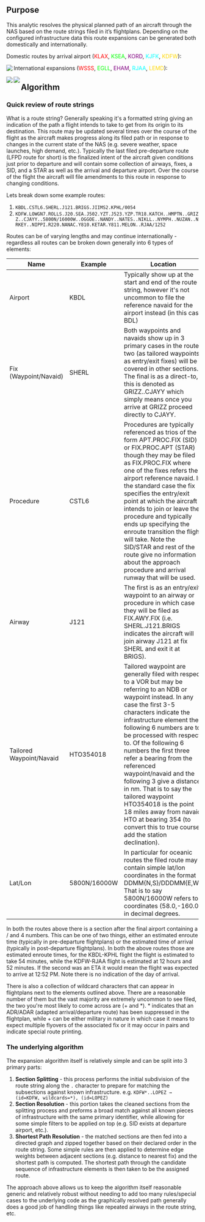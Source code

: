 ## Purpose
This analytic resolves the physical planned path of an aircraft through the NAS based on the route strings filed in it’s flightplans. Depending on the configured infrastructure data this route expansions can 
be generated both domestically and internationally.

<div class="img-with-text">
<p>Domestic routes by arrival airport (<span style="color: red;">KLAX</span>, <span style="color: lime;">KSEA</span>, <span style="color: purple;">KORD</span>,
 <span style="color: cyan;">KJFK</span>, <span style="color: gold;">KDFW</span>):</p>
</div>

<img align="left" src="https://mustache.mitre.org/projects/TTFS/repos/boogie/browse/boogie-routes/domestic-filed-routes.png?at=refs%2Fheads%2Fmaster">

<div class="img-with-text">
<p>International expansions  (<span style="color: red;">WSSS</span>, <span style="color: lime;">EGLL</span>, <span style="color: purple;">EHAM</span>,
 <span style="color: cyan;">RJAA</span>, <span style="color: gold;">LEMD</span>):</p>
</div>
<img align="left" src="https://mustache.mitre.org/projects/TTFS/repos/boogie/browse/boogie-routes/international-filed-routes-1.png?at=refs%2Fheads%2Fmain">
<img align="left" src="https://mustache.mitre.org/projects/TTFS/repos/boogie/browse/boogie-routes/international-filed-routes-2.png?at=refs%2Fheads%2Fmain">

## Algorithm

### Quick review of route strings

What is a route string? Generally speaking it's a formatted string giving an indication of the path a flight intends to take to get from its origin to its destination. This route may be 
updated several times over the course of the flight as the aircraft makes progress along its filed path or in response to changes in the current state of the NAS (e.g. severe weather, 
space launches, high demand, etc.). Typically the last filed pre-departure route (LFPD route for short) is the finalized intent of the aircraft given conditions just prior to departure and 
will contain some collection of airways, fixes, a SID, and a STAR as well as the arrival and departure airport. Over the course of the flight the aircraft will file amendments to this route 
in response to changing conditions.

Lets break down some example routes:

1. ```KBDL.CSTL6.SHERL.J121.BRIGS.JIIMS2.KPHL/0054```
2. ```KDFW.LOWGN7.ROLLS.J20.SEA.J502.YZT.J523.YZP.TR18.KATCH..HMPTN..GRIZZ..CJAYY..5800N/16000W..OGGOE..NANDY..NATES..NIKLL..NYMPH..NUZAN..NRKEY..NIPPI.R220.NANAC.Y810.KETAR.Y811.MELON..RJAA/1252```

Routes can be of varying lengths and may continue internationally - regardless all routes can be broken down generally into 6 types of elements:

<table class="table table-bordered">
  <thead>
    <tr>
      <th class="text-left">Name</th>
      <th class="text-left">Example</th>
      <th class="text-left">Location</th>
    </tr>
  </thead>
  <tbody>
    <tr><td>Airport</td><td>KBDL</td><td>Typically show up at the start and end of the route string, however it's not uncommon to file the reference navaid for the airport instead (in this case BDL)</td></tr>
    <tr><td>Fix (Waypoint/Navaid)</td><td>SHERL</td><td>Both waypoints and navaids show up in 3 primary cases in the route, two (as tailored waypoints, as entry/exit fixes) will be covered in other sections. The final is as a direct-to, this is denoted as GRIZZ..CJAYY which simply means once you arrive at GRIZZ proceed directly to CJAYY.</td></tr>
    <tr><td>Procedure</td><td>CSTL6</td><td>Procedures are typically referenced as trios of the form APT.PROC.FIX (SID) or FIX.PROC.APT (STAR) though they may be filed as FIX.PROC.FIX where one of the fixes refers the airport reference navaid. In the standard case the fix specifies the entry/exit point at which the aircraft intends to join or leave the procedure and typically ends up specifying the enroute transition the flight will take. Note the SID/STAR and rest of the route give no information about the approach procedure and arrival runway that will be used.</td></tr>
    <tr><td>Airway</td><td>J121</td><td>The first is as an entry/exit waypoint to an airway or procedure in which case they will be filed as FIX.AWY.FIX (i.e. SHERL.J121.BRIGS indicates the aircraft will join airway J121 at fix SHERL and exit it at BRIGS).</td></tr>
    <tr><td>Tailored Waypoint/Navaid</td><td>HTO354018</td><td>Tailored waypoint are generally filed with respect to a VOR but may be referring to an NDB or waypoint instead. In any case the first 3-5 characters indicate the infrastructure element the following 6 numbers are to be processed with respect to. Of the following 6 numbers the first three refer a bearing from the referenced waypoint/navaid and the following 3 give a distance in nm. That is to say the tailored waypoint HTO354018 is the point 18 miles away from navaid HTO at bearing 354 (to convert this to true course add the station declination).</td></tr>
    <tr><td>Lat/Lon</td><td>5800N/16000W</td><td>In particular for oceanic routes the filed route may contain simple lat/lon coordinates in the format DDMM{N,S}/DDDMM{E,W}. That is to say 5800N/16000W refers to coordinates (58.0,-160.0) in decimal degrees.</td></tr>
  </tbody>
</table>

In both the routes above there is a section after the final airport containing a / and 4 numbers. This can be one of two things, either an estimated enroute time (typically in pre-departure 
flightplans) or the estimated time of arrival (typically in post-departure flightplans). In both the above routes those are estimated enroute times, for the KBDL-KPHL flight the flight is 
estimated to take 54 minutes, while the KDFW-RJAA flight is estimated at 12 hours and 52 minutes. If the second was an ETA it would mean the flight was expected to arrive at 12:52 PM. Note 
there is no indication of the day of arrival.

There is also a collection of wildcard characters that can appear in flightplans next to the elements outlined above. There are a reasonable number of them but the vast majority are 
extremely uncommon to see filed, the two you're most likely to come across are (+ and *). * indicates that an ADR/ADAR (adapted arrival/departure route) has been suppressed in the 
flightplan, while + can be either military in nature in which case it means to expect multiple flyovers of the associated fix or it may occur in pairs and indicate special route printing. 

### The underlying algorithm

The expansion algorithm itself is relatively simple and can be split into 3 primary parts:

1. <b>Section Splitting</b> - this process performs the initial subdivision of the route string along the ```.``` character to prepare for matching the subsections against known infrastructure.
e.g. ```KDFW*..LOPEZ → (id=KDFW, wildcards=*), (id=LOPEZ)```
2. <b>Section Resolution</b> - this portion takes the cleaned sections from the splitting process and preforms a broad match against all known pieces of infrastructure with the same primary 
identifier, while allowing for some simple filters to be applied on top (e.g. SID exists at departure airport, etc.).
3. <b>Shortest Path Resolution</b> - the matched sections are then fed into a directed graph and zipped together based on their declared order in the route string. Some simple rules are then applied 
to determine edge weights between adjacent sections (e.g. distance to nearest fix) and the shortest path is computed. The shortest path through the candidate sequence of infrastructure elements 
is then taken to be the assigned route.

The approach above allows us to keep the algorithm itself reasonable generic and relatively robust without needing to add too many rules/special cases to the underlying code as the graphically 
resolved path generally does a good job of handling things like repeated airways in the route string, etc. 